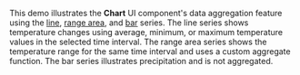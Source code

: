 This demo illustrates the **Chart** UI component's data aggregation feature using the [line](/Documentation/Guide/UI_Components/Chart/Series_Types/Line_Series/), [range area](/Documentation/Guide/UI_Components/Chart/Series_Types/Range_Series/), and [bar](/Documentation/Guide/UI_Components/Chart/Series_Types/Bar_Series/) series. The line series shows temperature changes using average, minimum, or maximum temperature values in the selected time interval. The range area series shows the temperature range for the same time interval and uses a custom aggregate function. The bar series illustrates precipitation and is not aggregated.